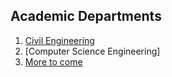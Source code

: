 ## Academic Departments

1. [Civil Engineering](CED/index.md)
1. [Computer Science Engineering]
1. [More to come](.)
